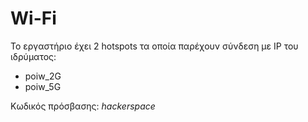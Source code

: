 # Wi-Fi

Το εργαστήριο έχει 2 hotspots τα οποία παρέχουν σύνδεση με IP του ιδρύματος:
- poiw_2G
- poiw_5G

Κωδικός πρόσβασης: *hackerspace*
